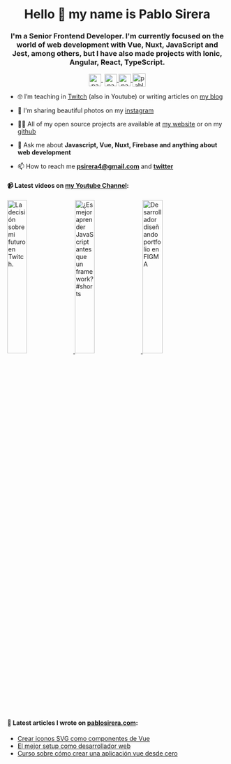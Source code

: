 <h1 align="center">Hello 👋 my name is Pablo Sirera</h1>

<h3 align="center">I'm a Senior Frontend Developer. I'm currently focused on the world of web development with Vue, Nuxt, JavaScript and Jest, among others, but I have also made projects with Ionic, Angular, React, TypeScript.</h3>

<p align="center">
   <a href="https://youtube.com/pablosirera" target="blank" style='margin-right:4px'>
    <img align="center" src="https://cdn.jsdelivr.net/npm/simple-icons@3.0.1/icons/youtube.svg" alt="pablosirera" height="28px" width="28px" />
  </a>
  <a href="https://twitter.com/pablosirera" target="blank">
    <img align="center" src="https://cdn.jsdelivr.net/npm/simple-icons@3.0.1/icons/twitter.svg" alt="pablosirera" height="28px" width="28px" />
  </a>
  <a href="https://instagram.com/pablodeveloper" target="blank">
    <img align="center" src="https://cdn.jsdelivr.net/npm/simple-icons@3.0.1/icons/instagram.svg" alt="pablodeveloper" height="28px" width="28px" />
  </a>
  <a href="https://linkedin.com/in/pablosireramata" target="blank">
    <img align="center" src="https://cdn.jsdelivr.net/npm/simple-icons@3.0.1/icons/linkedin.svg" alt="pablosireramata" height="30" width="30" />
  </a>
</p>

- 🤓 I’m teaching in [Twitch](https://twitch.tv/pablosirera) (also in Youtube) or writing articles on [my blog](https://pablosirera.com/blog)

- 📸 I'm sharing beautiful photos on my [instagram](https://instagram.com/pablodeveloper)

- 👨‍💻 All of my open source projects are available at [my website](https://pablosirera.com/projects) or on my [github](https://github.com/pablosirera)

- 💬 Ask me about **Javascript, Vue, Nuxt, Firebase and anything about web development**

- 📫 How to reach me **psirera4@gmail.com** and **[twitter](https://twitter.com/pablosirera)**


#### 📹 Latest videos on [my Youtube Channel](https://youtube.com/psirera4):

<a href='https://youtu.be/vjQbareXrzQ' target='_blank'>
  <img width='30%' src='https://img.youtube.com/vi/vjQbareXrzQ/mqdefault.jpg' alt='La decisión sobre mi futuro en Twitch.' />
</a>
<a href='https://youtu.be/MHkcyO4s-4g' target='_blank'>
  <img width='30%' src='https://img.youtube.com/vi/MHkcyO4s-4g/mqdefault.jpg' alt='¿Es mejor aprender JavaScript antes que un framework? #shorts' />
</a>
<a href='https://youtu.be/T4d9SXtBxB8' target='_blank'>
  <img width='30%' src='https://img.youtube.com/vi/T4d9SXtBxB8/mqdefault.jpg' alt='Desarrollador diseñando portfolio en FIGMA' />
</a>

#### 📝 Latest articles I wrote on [pablosirera.com](https://pablosirera.com):
- [Crear iconos SVG como componentes de Vue](https://pablosirera.com/blog/crear-iconos-svg-como-componentes-vue)
- [El mejor setup como desarrollador web](https://pablosirera.com/blog/el-mejor-setup-como-desarrollador-web)
- [Curso sobre cómo crear una aplicación vue desde cero](https://pablosirera.com/blog/curso-sobre-como-crear-una-aplicacion-vue-desde-cero)
